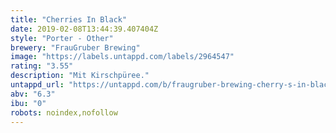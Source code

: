 ```yaml
---
title: "Cherries In Black"
date: 2019-02-08T13:44:39.407404Z
style: "Porter - Other"
brewery: "FrauGruber Brewing"
image: "https://labels.untappd.com/labels/2964547"
rating: "3.55"
description: "Mit Kirschpüree."
untappd_url: "https://untappd.com/b/fraugruber-brewing-cherry-s-in-black/2964547"
abv: "6.3"
ibu: "0"
robots: noindex,nofollow
---
```


